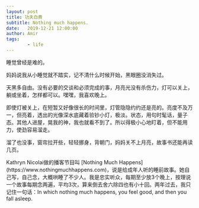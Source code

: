 ```yaml
---
layout: post
title: 功夫白费
subtitle: Nothing much happens.
date:   2019-12-21 12:00:00
author: Amir
tags:
        - life
---
```

<p>
        睡觉曾经是难的。
</p>
<p>
        妈妈说我从小睡觉就不踏实，记不清什么时候开始，黑眼圈没消失过。
</p>
<p>
        天黑多自由。没有必要的交谈和必须完成的事，月亮光没有杀伤力，灯可以关上，躺或坐着，怎样都可以。嘿嘿，我喜欢晚上。
</p>
<p>
        即使灯被关上，在短暂又好像很长的时间里，灯管隐隐约约还是亮的。亮度不及万一，但亮着，透出的光像深水底藏着验钞小灯，极淡。状态，用句时髦话，量子态。其他人进屋，晃我的神，我也就看不到了。所以得极小心地盯着，但不能用力，使劲容易溜走。
</p>
<p>
        溜了也没事，窗帘拉开些，轻轻挪身，背朝门，妈妈关不上月亮，故事书还能再读几页。
</p>
<p>
        Kathryn Nicolai做的播客节目叫 [Nothing Much Happens](https://www.nothingmuchhappens.com)，说是给成年人听的睡前故事。她自己写，自己念，大概哄睡了不少人。我是忠实听众，每期至少放3个晚上，按理说一个故事每期念两遍，平均3次，算来倒去舍六除四也有小十回。两年过去，我只记住一句话：In which nothing much happens, you feel good, and then you fall asleep.
</p>
